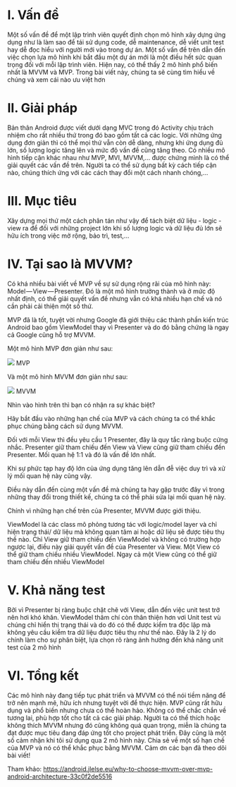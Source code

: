 # I. Vấn đề
Một số vấn đề để một lập trình viên quyết định chọn mô hình xây dựng ứng dụng như  là làm sao để tái sử dụng code, dễ maintenance, dễ viết unit test hay dễ đọc hiểu với người mới vào trong dự án. Một số vấn đề trên dẫn đến việc chọn lựa mô hình khi bắt đầu một dự án mới là một điều hết sức quan trọng đối với mỗi lập trình viên. Hiện nay, có thể thấy 2 mô hình phổ biến nhất là MVVM và MVP. Trong bài viết này, chúng ta sẽ cùng tìm hiểu về chúng và xem cái nào ưu việt hơn

# II. Giải pháp
Bản thân Android được viết dưới dạng MVC trong đó Activity chịu trách nhiệm cho rất nhiều thứ trong đó bao gồm tất cả các logic. Với những ứng dụng đơn giản thì có thể mọi thứ vẫn còn dễ dàng, nhưng khi ứng dụng đủ lớn, số lượng logic tăng lên và mức độ vấn đề cũng tăng theo.
Có nhiều mô hình tiếp cận khác nhau như MVP, MVI, MVVM,... được chứng mình là có thể giải quyết các vấn đề trên. Người ta có thể sử dụng bất kỳ cách tiếp cận nào, chúng thích ứng với các cách thay đổi một cách nhanh chóng,...

# III. Mục tiêu
Xây dựng mọi thứ một cách phân tán như vậy để tách biệt dữ liệu - logic - view ra để đối với những project lớn khi số lượng logic và dữ liệu đủ lớn sẽ hữu ích trong việc mở rộng, bảo trì, test,...

# IV. Tại sao là MVVM?
Có khá nhiều bài viết về MVP về sự sử dụng rộng rãi của mô hình này: Model — View — Presenter. Đó là một mô hình trưởng thành và ở mức độ nhất định, có thể giải quyết vấn đề nhưng vẫn có khá nhiều hạn chế và nó cần phải cải thiện một số thứ.

MVP đã là tốt, tuyệt vời nhưng Google đã giới thiệu các thành phần kiến trúc Android bao gồm ViewModel thay vì Presenter và do đó bằng chứng là ngay cả Google cũng hỗ trợ MVVM.

Một mô hình MVP đơn giản như sau:

![](https://images.viblo.asia/c7a5a0c1-8cdd-4ac6-ab3c-b2deb1955eab.png)
MVP

Và một mô hình MVVM đơn giản như sau:

![](https://images.viblo.asia/76cc82d4-2013-43df-8337-99ae7e827f7a.png)
MVVM

Nhìn vào hình trên thì bạn có nhận ra sự khác biệt?

Hãy bắt đầu vào những hạn chế của MVP và cách chúng ta có thể khắc phục chúng bằng cách sử dụng MVVM.

Đối với mỗi View thì đều yêu cầu 1 Presenter, đây là quy tắc ràng buộc cứng nhắc. Presenter giữ tham chiếu đến View và View cũng giữ tham chiếu đến Presenter. Mối quan hệ 1:1 và đó là vấn đề lớn nhất.

Khi sự phức tạp hay độ lớn của ứng dụng tăng lên dẫn đễ việc duy trì và xử lý mối quan hệ này cũng vậy.

Điều này dẫn đến cùng một vấn đề mà chúng ta hay gặp trước đây vì trong những thay đổi trong thiết kế, chúng ta có thể phải sửa lại mối quan hệ này.

Chính vì những hạn chế trên của Presenter, MVVM được giới thiệu.

ViewModel là các class mô phỏng tương tác với logic/model layer và chỉ hiện trạng thái/ dữ liệu mà không quan tâm ai hoặc dữ liệu sẽ được tiêu thụ thế nào. Chỉ View giữ tham chiếu đến ViewModel và không có trường hợp ngược lại, điều này giải quyết vấn đề của Presenter và View. Một View có thể giữ tham chiếu nhiều ViewModel. Ngay cả một View cũng có thể giữ tham chiếu đến nhiều ViewModel

# V. Khả năng test
Bởi vì Presenter bị ràng buộc chặt chẽ với View, dẫn đến việc unit test trở nên hơi khó khăn. ViewModel thâm chí còn thân thiện hơn vơi Unit test vù chúng chỉ hiển thị trạng thái và do đó có thể được kiểm tra độc lập mà không yêu cầu kiểm tra dữ liệu được tiêu thụ như thế nào. Đây là 2 lý do chính làm cho sự phân biệt, lựa chọn rõ ràng ảnh hưởng đến khả năng unit test của 2 mô hình

# VI. Tổng kết
Các mô hình này đang tiếp tục phát triển và MVVM có thể nói tiềm năng để trở nên mạnh mẽ, hữu ích nhưng tuyệt vời để thực hiện. MVP cũng rất hữu dụng và phổ biến nhưng chưa có thể hoàn hảo.
Không có thể chắc chắn về tương lai, phù hợp tốt cho tất cả các giải pháp. Người ta có thể thích hoặc không thích MVVM nhưng đó cũng không quá quan trọng, miễn là chúng ta đạt được mục tiêu đang đáp ứng tốt cho project phát triển.
Đây cũng là một số cảm nhận khi tôi sử dụng qua 2 mô hình này. Chia sẻ về một số hạn chế của MVP và nó có thể khắc phục bằng MVVM.
Cảm ơn các bạn đã theo dõi bài viết!

Tham khảo: https://android.jlelse.eu/why-to-choose-mvvm-over-mvp-android-architecture-33c0f2de5516